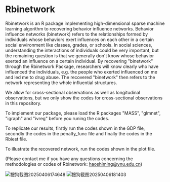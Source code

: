 # Rbinetwork

Rbinetwork is an R package implementing high-dimensional sparse machine learning algorithm to recovering behavior influence networks. Behavior influence networks (binetwork) refers to the relationships formed by individuals whose behaviors exert influences on each other in a certain social environment like classes, grades, or schools. In social sciences, understanding the interactions of individuals could be very important, but the remaining question is that we generally don't know whose behavior exerted an influence on a certain individual. By recovering "binetwork" through the Rbinetwork Package, researchers will know clearly who have influenced the individuals, e.g. the people who exerted influenced on me and led me to drug abuse. The recovered "binetwork" then refers to the network representing the whole influential structures.

We allow for cross-sectional observations as well as longitudinal observations, but we only show the codes for cross-sectional observations in this repository.

To implement our package, please load the R packages "MASS", "glmnet", "igraph" and "ivreg" before you runing the codes.

To replicate our results, firstly run the codes shown in the GDP file, secondly the codes in the penalty_func file and finally the codes in the Rbiest file.

To illustrate the recovered network, run the codes shown in the plot file. 

(Please contact me if you have any questions concerning the methodologies or codes of Rbinetwork: haoshiming@ynu.edu.cn)

![搜狗截图20250406174648](https://github.com/user-attachments/assets/c10f9366-d551-45de-9dec-0b76c56d6c1f)
![搜狗截图20250406181403](https://github.com/user-attachments/assets/8613b92e-df65-4787-90dc-723f79f08efc)

